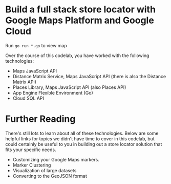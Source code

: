 # Build a full stack store locator with Google Maps Platform and Google Cloud

Run <code>go run *.go</code> to view map

Over the course of this codelab, you have worked with the following technologies:

-	Maps JavaScript API
-	Distance Matrix Service, Maps JavaScript API (there is also the Distance Matrix API)
-	Places Library, Maps JavaScript API (also Places API)
-	App Engine Flexible Environment (Go)
-	Cloud SQL API

# Further Reading

There's still lots to learn about all of these technologies. Below are
some helpful links for topics we didn't have time to cover in this
codelab, but could certainly be useful to you in building out a store
locator solution that fits your specific needs.

-	Customizing your Google Maps markers.
-	Marker Clustering
-	Visualization of large datasets
-	Converting to the GeoJSON format

